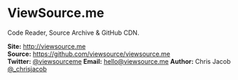 # ViewSource.me
Code Reader, Source Archive & GitHub CDN.

**Site:** http://viewsource.me   
**Source:** https://github.com/viewsource/viewsource.me   
**Twitter:** [@viewsourceme](https://twitter.com/viewsourceme)
**Email:** hello@viewsource.me
**Author:** Chris Jacob [@_chrisjacob](https://twitter.com/_chrisjacob)
